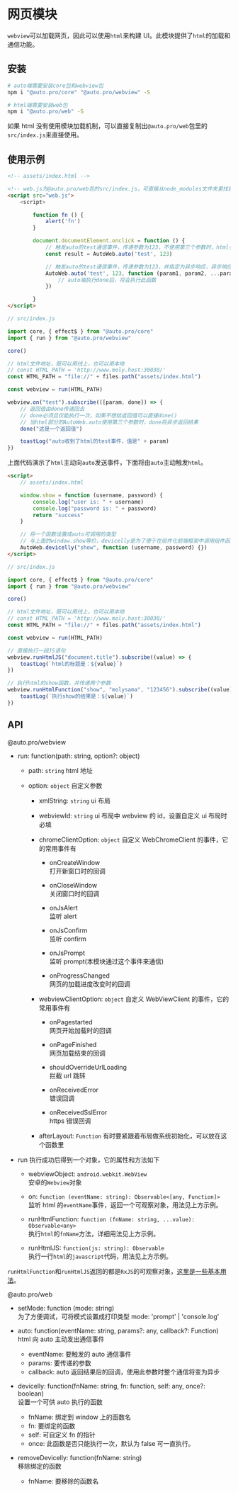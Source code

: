 # 网页模块

`webview`可以加载网页，因此可以使用`html`来构建 UI。此模块提供了`html`的加载和通信功能。

## 安装

```bash
# auto端需要安装core包和webview包
npm i "@auto.pro/core" "@auto.pro/webview" -S

# html端需要安装web包
npm i "@auto.pro/web" -S

```

如果 html 没有使用模块加载机制，可以直接复制出`@auto.pro/web`包里的`src/index.js`来直接使用。

## 使用示例

```html
<!-- assets/index.html -->

<!-- web.js为@auto.pro/web包的src/index.js，可直接从node_modules文件夹里找到 -->
<script src="web.js">
    <script>

        function fn () {
            alert('fn')
        }

        document.documentElement.onclick = function () {
            // 触发auto的test通信事件，传递参数为123，不使用第三个参数时，html会等待auto的结果
            const result = AutoWeb.auto('test', 123)

            // 触发auto的test通信事件，传递参数为123，并指定为异步响应，异步响应可以接收到多个参数
            AutoWeb.auto('test', 123, function (param1, param2, ...paramN) {
                // auto端执行done后，将会执行此函数
            })

        }
</script>
```

```javascript
// src/index.js

import core, { effect$ } from "@auto.pro/core"
import { run } from "@auto.pro/webview"

core()

// html文件地址，既可以用线上，也可以用本地
// const HTML_PATH = 'http://www.moly.host:30030/'
const HTML_PATH = "file://" + files.path("assets/index.html")

const webview = run(HTML_PATH)

webview.on("test").subscribe(([param, done]) => {
    // 返回值由done传递回去
    // done必须且仅能执行一次，如果不想给返回值可以直接done()
    // 当html部分的AutoWeb.auto使用第三个参数时，done将异步返回结果
    done("这是一个返回值")

    toastLog("auto收到了html的test事件，值是" + param)
})
```

上面代码演示了`html`主动向`auto`发送事件，下面将由`auto`主动触发`html`。

```html
<script>
    // assets/index.html

    window.show = function (username, password) {
        console.log("user is: " + username)
        console.log("password is: " + password)
        return "success"
    }

    // 将一个函数设置成auto可调用的类型
    // 与上面的window.show等价，devicelly是为了便于在组件化前端框架中调用组件函数
    AutoWeb.devicelly("show", function (username, password) {})
</script>
```

```javascript
// src/index.js

import core, { effect$ } from "@auto.pro/core"
import { run } from "@auto.pro/webview"

core()

// html文件地址，既可以用线上，也可以用本地
// const HTML_PATH = 'http://www.moly.host:30030/'
const HTML_PATH = "file://" + files.path("assets/index.html")

const webview = run(HTML_PATH)

// 直接执行一段JS语句
webview.runHtmlJS("document.title").subscribe((value) => {
    toastLog(`html的标题是：${value}`)
})

// 执行html的show函数，并传递两个参数
webview.runHtmlFunction("show", "molysama", "123456").subscribe((value) => {
    toastLog(`执行show的结果是：${value}`)
})
```

## API

@auto.pro/webview

-   run: function(path: string, option?: object)

    -   path: `string` html 地址
    -   option: `object` 自定义参数

        -   xmlString: `string` ui 布局
        -   webviewId: `string` ui 布局中 webview 的 id，设置自定义 ui 布局时必填
        -   chromeClientOption: `object` 自定义 WebChromeClient 的事件，它的常用事件有

            -   onCreateWindow  
                打开新窗口时的回调

            -   onCloseWindow  
                关闭窗口时的回调

            -   onJsAlert  
                监听 alert

            -   onJsConfirm  
                监听 confirm

            -   onJsPrompt  
                监听 prompt(本模块通过这个事件来通信)

            -   onProgressChanged  
                网页的加载进度改变时的回调

        -   webviewClientOption: `object` 自定义 WebViewClient 的事件，它的常用事件有

            -   onPagestarted  
                网页开始加载时的回调

            -   onPageFinished  
                网页加载结束的回调

            -   shouldOverrideUrlLoading  
                拦截 url 跳转

            -   onReceivedError  
                错误回调

            -   onReceivedSslError  
                https 错误回调

        -   afterLayout: `Function` 有时要紧跟着布局做系统初始化，可以放在这个函数里

-   run 执行成功后得到一个对象，它的属性和方法如下

    -   webviewObject: `android.webkit.WebView`  
        安卓的`Webview`对象

    -   on: `function (eventName: string): Observable<[any, Function]>`  
        监听 html 的`eventName`事件，返回一个可观察对象，用法见上方示例。

    -   runHtmlFunction: `function (fnName: string, ...value): Observable<any>`  
        执行`html`的`fnName`方法，详细用法见上方示例。

    -   runHtmlJS: `function(js: string): Observable`  
        执行一行`html`的`javascript`代码，用法见上方示例。

`runHtmlFunction`和`runHtmlJS`返回的都是`RxJS`的可观察对象，[这里是一些基本用法](/example/ob)。

@auto.pro/web

-   setMode: function (mode: string)  
    为了方便调试，可将模式设置成打印类型
    mode: 'prompt' | 'console.log'

-   auto: function(eventName: string, params?: any, callback?: Function)  
     html 向 auto 主动发出通信事件
    -   eventName: 要触发的 auto 通信事件
    -   params: 要传递的参数
    -   callback: auto 返回结果后的回调，使用此参数时整个通信将变为异步
-   devicelly: function(fnName: string, fn: function, self: any, once?: boolean)  
     设置一个可供 auto 执行的函数
    -   fnName: 绑定到 window 上的函数名
    -   fn: 要绑定的函数
    -   self: 可自定义 fn 的指针
    -   once: 此函数是否只能执行一次，默认为 false 可一直执行。
-   removeDevicelly: function(fnName: string)  
     移除绑定的函数
    -   fnName: 要移除的函数名
